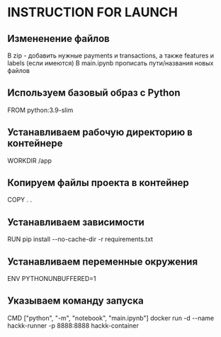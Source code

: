 # INSTRUCTION FOR LAUNCH
## Измененение файлов
В zip - добавить нужные payments и transactions, а также features и labels (если имеются)
В main.ipynb прописать пути/названия новых файлов
## Используем базовый образ с Python
FROM python:3.9-slim

## Устанавливаем рабочую директорию в контейнере
WORKDIR /app

## Копируем файлы проекта в контейнер
COPY . .

## Устанавливаем зависимости
RUN pip install --no-cache-dir -r requirements.txt

## Устанавливаем переменные окружения
ENV PYTHONUNBUFFERED=1

## Указываем команду запуска
CMD ["python", "-m", "notebook", "main.ipynb"]
docker run -d --name hackk-runner -p 8888:8888 hackk-container

